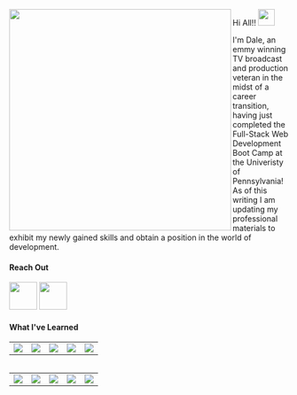 <img align="left" src="https://user-images.githubusercontent.com/74573261/109544626-cba16580-7a95-11eb-82a6-786b61a71444.gif" width="400px">
Hi All!! <img src="https://media.giphy.com/media/hvRJCLFzcasrR4ia7z/giphy.gif" width="30px">

I'm Dale, an emmy winning TV broadcast and production veteran in the midst of a career transition, having just completed the Full-Stack Web Development Boot Camp at the Univeristy of Pennsylvania!  As of this writing I am updating my professional materials to exhibit my newly gained skills and obtain a position in the world of development.

#### Reach Out

[<img width="50px" src="https://i.pinimg.com/originals/de/b4/6f/deb46f02a59e3b3a2aa58fac16290d63.gif">](https://www.linkedin.com/in/dale-jacobs/)
[<img width="50px" src="https://user-images.githubusercontent.com/74573261/109553318-e2998500-7aa0-11eb-9632-1d1dc7c19d4e.gif">](mailto:dalejohn33@gmail.com)

#### What I've Learned
<table>
  <tbody>
    <td width="20%">
<img src="https://img.icons8.com/nolan/64/html-5.png"/>
    </td>
<td width="20%">
<img src="https://img.icons8.com/nolan/64/css-filetype.png"/>
  </td>
  <td width="20%">
<img src="https://img.icons8.com/nolan/64/javascript.png"/>
   </td>
  <td  width="20%">
<img src="https://img.icons8.com/nolan/64/sql.png"/>
   </td>
     <td  width="20%">
   <img src="https://user-images.githubusercontent.com/74573261/109549177-9e57b600-7a9b-11eb-9b0f-8f6dd56b8e29.png"/>
  </td>
</tbody>
</table>
<table align="right">
  <tbody>
    <td  width="20%">
      <img src="https://user-images.githubusercontent.com/74573261/109549529-158d4a00-7a9c-11eb-8329-9634b3284712.png" />
    </td>
    <td  width="20%">
    <img src="https://user-images.githubusercontent.com/74573261/109550205-f5aa5600-7a9c-11eb-908d-03059cf59e52.png" />
      </td>
     </td>
      <td  width="20%">
    <img src="https://user-images.githubusercontent.com/74573261/109550664-9567e400-7a9d-11eb-903b-8b85df405070.png" />
      </td> 
      <td  width="20%">
      <img src="https://user-images.githubusercontent.com/74573261/109694084-64001e80-7b58-11eb-85c6-6e13482e5307.png">
      </td> 
            <td  width="20%">
<img src="https://user-images.githubusercontent.com/74573261/109693582-d3c1d980-7b57-11eb-9b3f-707fb0ad7865.png">
  </td>
      </tbody>
      </table>

